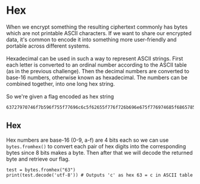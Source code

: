 # Hex
When we encrypt something the resulting ciphertext commonly has bytes which are not printable ASCII characters. If we want to share our encrypted data, it's common to encode it into something more user-friendly and portable across different systems.
<br/><br/>
Hexadecimal can be used in such a way to represent ASCII strings. First each letter is converted to an ordinal number according to the ASCII table (as in the previous challenge). Then the decimal numbers are converted to base-16 numbers, otherwise known as hexadecimal. The numbers can be combined together, into one long hex string.
<br/><br/>
So we're given a flag encoded as hex string
```
63727970746f7b596f755f77696c6c5f62655f776f726b696e675f776974685f6865785f737472696e67735f615f6c6f747d
```

## Hex
Hex numbers are base-16 (0-9, a-f) are 4 bits each so we can use `bytes.fromhex()` to convert each pair of hex digits into the corresponding bytes since 8 bits makes a byte. Then after that we will decode the returned byte and retrieve our flag.
```
test = bytes.fromhex("63")
print(test.decode('utf-8')) # Outputs 'c' as hex 63 = c in ASCII table
```
